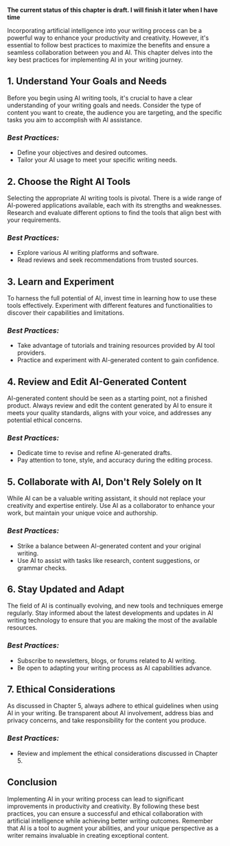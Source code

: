**The current status of this chapter is draft. I will finish it later when I have time**

Incorporating artificial intelligence into your writing process can be a powerful way to enhance your productivity and creativity. However, it's essential to follow best practices to maximize the benefits and ensure a seamless collaboration between you and AI. This chapter delves into the key best practices for implementing AI in your writing journey.

**1. Understand Your Goals and Needs**
--------------------------------------

Before you begin using AI writing tools, it's crucial to have a clear understanding of your writing goals and needs. Consider the type of content you want to create, the audience you are targeting, and the specific tasks you aim to accomplish with AI assistance.

### *Best Practices:*

* Define your objectives and desired outcomes.
* Tailor your AI usage to meet your specific writing needs.

**2. Choose the Right AI Tools**
--------------------------------

Selecting the appropriate AI writing tools is pivotal. There is a wide range of AI-powered applications available, each with its strengths and weaknesses. Research and evaluate different options to find the tools that align best with your requirements.

### *Best Practices:*

* Explore various AI writing platforms and software.
* Read reviews and seek recommendations from trusted sources.

**3. Learn and Experiment**
---------------------------

To harness the full potential of AI, invest time in learning how to use these tools effectively. Experiment with different features and functionalities to discover their capabilities and limitations.

### *Best Practices:*

* Take advantage of tutorials and training resources provided by AI tool providers.
* Practice and experiment with AI-generated content to gain confidence.

**4. Review and Edit AI-Generated Content**
-------------------------------------------

AI-generated content should be seen as a starting point, not a finished product. Always review and edit the content generated by AI to ensure it meets your quality standards, aligns with your voice, and addresses any potential ethical concerns.

### *Best Practices:*

* Dedicate time to revise and refine AI-generated drafts.
* Pay attention to tone, style, and accuracy during the editing process.

**5. Collaborate with AI, Don't Rely Solely on It**
---------------------------------------------------

While AI can be a valuable writing assistant, it should not replace your creativity and expertise entirely. Use AI as a collaborator to enhance your work, but maintain your unique voice and authorship.

### *Best Practices:*

* Strike a balance between AI-generated content and your original writing.
* Use AI to assist with tasks like research, content suggestions, or grammar checks.

**6. Stay Updated and Adapt**
-----------------------------

The field of AI is continually evolving, and new tools and techniques emerge regularly. Stay informed about the latest developments and updates in AI writing technology to ensure that you are making the most of the available resources.

### *Best Practices:*

* Subscribe to newsletters, blogs, or forums related to AI writing.
* Be open to adapting your writing process as AI capabilities advance.

**7. Ethical Considerations**
-----------------------------

As discussed in Chapter 5, always adhere to ethical guidelines when using AI in your writing. Be transparent about AI involvement, address bias and privacy concerns, and take responsibility for the content you produce.

### *Best Practices:*

* Review and implement the ethical considerations discussed in Chapter 5.

**Conclusion**
--------------

Implementing AI in your writing process can lead to significant improvements in productivity and creativity. By following these best practices, you can ensure a successful and ethical collaboration with artificial intelligence while achieving better writing outcomes. Remember that AI is a tool to augment your abilities, and your unique perspective as a writer remains invaluable in creating exceptional content.

